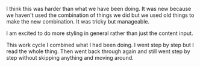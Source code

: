 I think this was harder than what we have been doing. It was new because we haven't used the combination of things we did but we used old things to make the new combination. It was tricky but manageable.

I am excited to do more styling in general rather than just the content input.

This work cycle I combined what I had been doing. I went step by step but I read the whole thing. Then went back through again and still went step by step without skipping anything and moving around.
